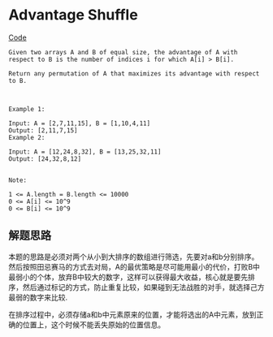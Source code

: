 # Advantage Shuffle

[Code](../weekly_contest_93/advantage_shuffle.go)

```
Given two arrays A and B of equal size, the advantage of A with respect to B is the number of indices i for which A[i] > B[i].

Return any permutation of A that maximizes its advantage with respect to B.



Example 1:

Input: A = [2,7,11,15], B = [1,10,4,11]
Output: [2,11,7,15]
Example 2:

Input: A = [12,24,8,32], B = [13,25,32,11]
Output: [24,32,8,12]


Note:

1 <= A.length = B.length <= 10000
0 <= A[i] <= 10^9
0 <= B[i] <= 10^9

```

## 解题思路

本题的思路是必须对两个从小到大排序的数组进行筛选，先要对a和b分别排序。然后按照田忌赛马的方式去对局，A的最优策略是尽可能用最小的代价，打败B中最弱小的个体，放弃B中较大的数字，这样可以获得最大收益，核心就是要先排序，然后通过标记的方式，防止重复比较，如果碰到无法战胜的对手，就选择己方最弱的数字来比较.

在排序过程中，必须存储a和b中元素原来的位置，才能将选出的A中元素，放到正确的位置上，这个时候不能丢失原始的位置信息。
